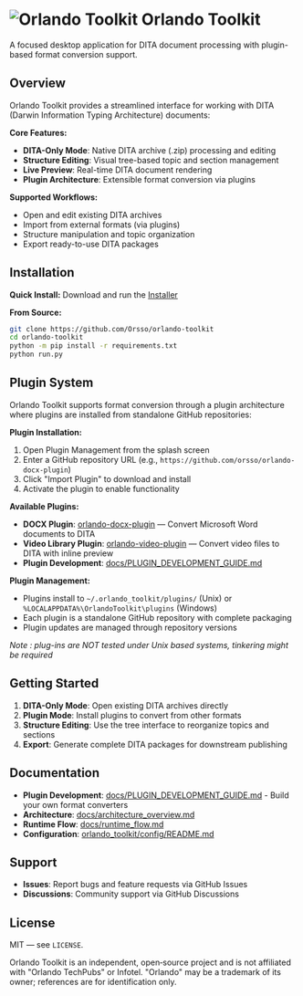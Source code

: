 # ![Orlando Toolkit](https://github.com/user-attachments/assets/15f610f5-52c0-43c3-93fc-37ae5be11d13) Orlando Toolkit

A focused desktop application for DITA document processing with plugin-based format conversion support.

## Overview

Orlando Toolkit provides a streamlined interface for working with DITA (Darwin Information Typing Architecture) documents:

**Core Features:**
- **DITA-Only Mode**: Native DITA archive (.zip) processing and editing
- **Structure Editing**: Visual tree-based topic and section management  
- **Live Preview**: Real-time DITA document rendering
- **Plugin Architecture**: Extensible format conversion via plugins

**Supported Workflows:**
- Open and edit existing DITA archives
- Import from external formats (via plugins)
- Structure manipulation and topic organization
- Export ready-to-use DITA packages

## Installation

**Quick Install:** Download and run the [Installer](https://github.com/Orsso/orlando-toolkit/releases/download/Installer/OTK_Installer.bat)

**From Source:**
```bash
git clone https://github.com/Orsso/orlando-toolkit
cd orlando-toolkit
python -m pip install -r requirements.txt
python run.py
```

## Plugin System

Orlando Toolkit supports format conversion through a plugin architecture where plugins are installed from standalone GitHub repositories:

**Plugin Installation:**
1. Open Plugin Management from the splash screen
2. Enter a GitHub repository URL (e.g., `https://github.com/orsso/orlando-docx-plugin`)
3. Click "Import Plugin" to download and install
4. Activate the plugin to enable functionality

**Available Plugins:**
- **DOCX Plugin**: [orlando-docx-plugin](https://github.com/orsso/orlando-docx-plugin) — Convert Microsoft Word documents to DITA
- **Video Library Plugin**: [orlando-video-plugin](https://github.com/orsso/orlando-video-plugin) — Convert video files to DITA with inline preview
- **Plugin Development**: [docs/PLUGIN_DEVELOPMENT_GUIDE.md](docs/PLUGIN_DEVELOPMENT_GUIDE.md)

**Plugin Management:**
- Plugins install to `~/.orlando_toolkit/plugins/` (Unix) or `%LOCALAPPDATA%\OrlandoToolkit\plugins` (Windows)
- Each plugin is a standalone GitHub repository with complete packaging
- Plugin updates are managed through repository versions

*Note : plug-ins are NOT tested under Unix based systems, tinkering might be required*

## Getting Started

1. **DITA-Only Mode**: Open existing DITA archives directly 
2. **Plugin Mode**: Install plugins to convert from other formats
3. **Structure Editing**: Use the tree interface to reorganize topics and sections
4. **Export**: Generate complete DITA packages for downstream publishing

## Documentation

- **Plugin Development**: [docs/PLUGIN_DEVELOPMENT_GUIDE.md](docs/PLUGIN_DEVELOPMENT_GUIDE.md) - Build your own format converters
- **Architecture**: [docs/architecture_overview.md](docs/architecture_overview.md)  
- **Runtime Flow**: [docs/runtime_flow.md](docs/runtime_flow.md)
- **Configuration**: [orlando_toolkit/config/README.md](orlando_toolkit/config/README.md)

## Support

- **Issues**: Report bugs and feature requests via GitHub Issues
- **Discussions**: Community support via GitHub Discussions

## License

MIT — see `LICENSE`.

Orlando Toolkit is an independent, open‑source project and is not affiliated with "Orlando TechPubs" or Infotel. "Orlando" may be a trademark of its owner; references are for identification only.
